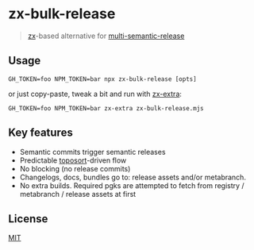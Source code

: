 # zx-bulk-release
> [zx](https://github.com/google/zx)-based alternative for [multi-semantic-release](https://github.com/dhoulb/multi-semantic-release)

## Usage
```shell
GH_TOKEN=foo NPM_TOKEN=bar npx zx-bulk-release [opts]
```

or just copy-paste, tweak a bit and run with [zx-extra](https://github.com/qiwi/zx-extra):
```shell
GH_TOKEN=foo NPM_TOKEN=bar zx-extra zx-bulk-release.mjs
```

## Key features
* Semantic commits trigger semantic releases
* Predictable [toposort](https://githib.com/semrel-extra/topo)-driven flow
* No blocking (no release commits)
* Changelogs, docs, bundles go to: release assets and/or metabranch.
* No extra builds. Required pgks are attempted to fetch from registry / metabranch / release assets at first

## License 
[MIT](./LICENSE)
